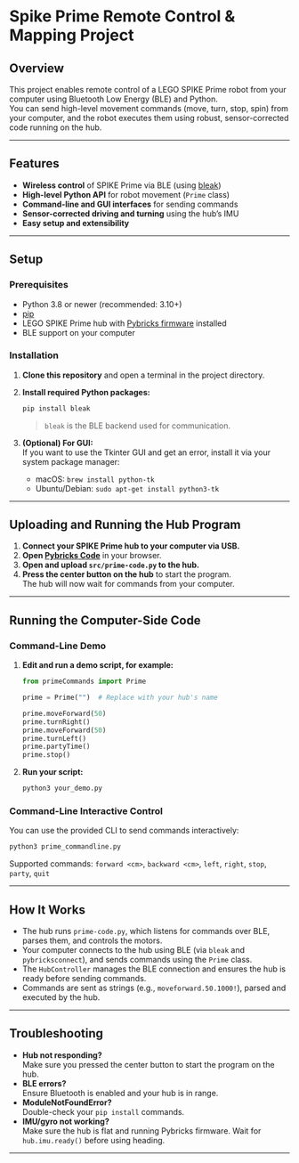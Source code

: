 # Spike Prime Remote Control & Mapping Project

## Overview

This project enables remote control of a LEGO SPIKE Prime robot from your computer using Bluetooth Low Energy (BLE) and Python.  
You can send high-level movement commands (move, turn, stop, spin) from your computer, and the robot executes them using robust, sensor-corrected code running on the hub.

---

## Features

- **Wireless control** of SPIKE Prime via BLE (using [bleak](https://github.com/hbldh/bleak))
- **High-level Python API** for robot movement (`Prime` class)
- **Command-line and GUI interfaces** for sending commands
- **Sensor-corrected driving and turning** using the hub’s IMU
- **Easy setup and extensibility**

---

## Setup

### Prerequisites

- Python 3.8 or newer (recommended: 3.10+)
- [pip](https://pip.pypa.io/en/stable/installation/)
- LEGO SPIKE Prime hub with [Pybricks firmware](https://pybricks.com/learn/getting-started/install-pybricks/) installed
- BLE support on your computer

### Installation

1. **Clone this repository** and open a terminal in the project directory.
2. **Install required Python packages:**
   ```sh
   pip install bleak
   ```
   > `bleak` is the BLE backend used for communication.

3. **(Optional) For GUI:**  
   If you want to use the Tkinter GUI and get an error, install it via your system package manager:
   - macOS: `brew install python-tk`
   - Ubuntu/Debian: `sudo apt-get install python3-tk`

---

## Uploading and Running the Hub Program

1. **Connect your SPIKE Prime hub to your computer via USB.**
2. **Open [Pybricks Code](https://code.pybricks.com/)** in your browser.
3. **Open and upload `src/prime-code.py` to the hub.**
4. **Press the center button on the hub** to start the program.  
   The hub will now wait for commands from your computer.

---

## Running the Computer-Side Code

### Command-Line Demo

1. **Edit and run a demo script, for example:**
   ```python
   from primeCommands import Prime

   prime = Prime("")  # Replace with your hub's name

   prime.moveForward(50)
   prime.turnRight()
   prime.moveForward(50)
   prime.turnLeft()
   prime.partyTime()
   prime.stop()
   ```
2. **Run your script:**
   ```sh
   python3 your_demo.py
   ```

### Command-Line Interactive Control

You can use the provided CLI to send commands interactively:
```sh
python3 prime_commandline.py
```
Supported commands: `forward <cm>`, `backward <cm>`, `left`, `right`, `stop`, `party`, `quit`

---

## How It Works

- The hub runs `prime-code.py`, which listens for commands over BLE, parses them, and controls the motors.
- Your computer connects to the hub using BLE (via `bleak` and `pybricksconnect`), and sends commands using the `Prime` class.
- The `HubController` manages the BLE connection and ensures the hub is ready before sending commands.
- Commands are sent as strings (e.g., `moveforward.50.1000!`), parsed and executed by the hub.

---

## Troubleshooting

- **Hub not responding?**  
  Make sure you pressed the center button to start the program on the hub.
- **BLE errors?**  
  Ensure Bluetooth is enabled and your hub is in range.
- **ModuleNotFoundError?**  
  Double-check your `pip install` commands.
- **IMU/gyro not working?**  
  Make sure the hub is flat and running Pybricks firmware. Wait for `hub.imu.ready()` before using heading.

---